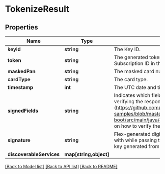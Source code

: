 # TokenizeResult

## Properties
Name | Type | Description | Notes
------------ | ------------- | ------------- | -------------
**keyId** | **string** | The Key ID. | [optional] 
**token** | **string** | The generated token. The token replaces card data and is used as the Subscription ID in the CyberSource Simple Order API or SCMP API. | [optional] 
**maskedPan** | **string** | The masked card number displaying the first 6 digits and the last 4 digits. | [optional] 
**cardType** | **string** | The card type. | [optional] 
**timestamp** | **int** | The UTC date and time in milliseconds at which the signature was generated. | [optional] 
**signedFields** | **string** | Indicates which fields from the response make up the data that is used when verifying the response signature. See the [sample code] (https://github.com/CyberSource/cybersource-flex-samples/blob/master/java/spring-boot/src/main/java/com/cybersource/flex/application/CheckoutController.java) on how to verify the signature. | [optional] 
**signature** | **string** | Flex-generated digital signature. To ensure the values have not been tampered with while passing through the client, verify this server-side using the public key generated from the /keys resource. | [optional] 
**discoverableServices** | **map[string,object]** |  | [optional] 

[[Back to Model list]](../README.md#documentation-for-models) [[Back to API list]](../README.md#documentation-for-api-endpoints) [[Back to README]](../README.md)


